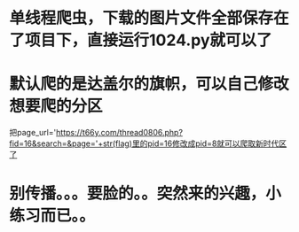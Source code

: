 # 单线程爬虫，下载的图片文件全部保存在了项目下，直接运行1024.py就可以了
# 默认爬的是达盖尔的旗帜，可以自己修改想要爬的分区
   把page_url='https://t66y.com/thread0806.php?fid=16&search=&page='+str(flag)里的pid=16修改成pid=8就可以爬取新时代区了
   
# 别传播。。。要脸的。。突然来的兴趣，小练习而已。。   
